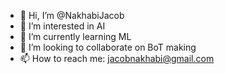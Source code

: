 - 👋 Hi, I’m @NakhabiJacob
- 👀 I’m interested in AI
- 🌱 I’m currently learning ML
- 💞️ I’m looking to collaborate on BoT making
- 📫 How to reach me: jacobnakhabi@gmail.com

<!---
NakhabiJacob/NakhabiJacob is a ✨ special ✨ repository because its `README.md` (this file) appears on your GitHub profile.
You can click the Preview link to take a look at your changes.
--->
